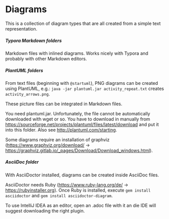 # Diagrams
This is a collection of diagram types that are all created from a simple text representation.

##### Typora Markdown folders

Markdown files with inlined diagrams. Works nicely with Typora and probably with other Markdown editors.

##### PlantUML folders

From text files (beginning with `@startuml`), PNG diagrams can be created using PlantUML, e.g.:
`java -jar plantuml.jar activity_repeat.txt` creates `activity_arrows.png`.

These picture files can be integrated in Markdown files.

You need plantuml.jar. Unfortunately, the file cannot be automatically downloaded with wget or so. You have  to download in manually from https://sourceforge.net/projects/plantuml/files/latest/download and put it into this folder. Also see http://plantuml.com/starting.

Some diagrams require an installation of graphviz (https://www.graphviz.org/download/ → https://graphviz.gitlab.io/_pages/Download/Download_windows.html).

##### AsciiDoc folder

With AsciiDoctor installed, diagrams can be created inside AsciiDoc files.

AsciiDoctor needs Ruby (https://www.ruby-lang.org/de/ → https://rubyinstaller.org). Once Ruby is installed, execute `gem install asciidoctor` and `gem install asciidoctor-diagram`.

To use IntelliJ IDEA as an editor, open an .adoc file with it an die IDE will suggest downloading the right plugin.

